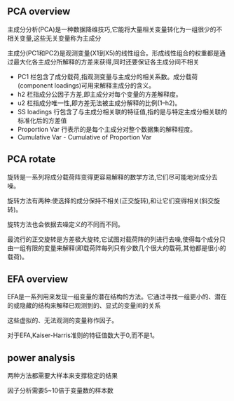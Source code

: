 ## PCA overview
主成分分析(PCA)是一种数据降维技巧,它能将大量相关变量转化为一组很少的不相关变量,这些无关变量称为主成分

主成分(PC1和PC2)是观测变量(X1到X5)的线性组合。形成线性组合的权重都是通过最大化各主成分所解释的方差来获得,同时还要保证各主成分间不相关

* PC1 栏包含了成分载荷,指观测变量与主成分的相关系数。成分载荷(component loadings)可用来解释主成分的含义。
* h2 栏指成分公因子方差,即主成分对每个变量的方差解释度。
* u2 栏指成分唯一性,即方差无法被主成分解释的比例(1–h2)。
* SS loadings 行包含了与主成分相关联的特征值,指的是与特定主成分相关联的标准化后的方差值
* Proportion Var 行表示的是每个主成分对整个数据集的解释程度。
* Cumulative Var - Cumulative of Proportion Var

## PCA rotate
旋转是一系列将成分载荷阵变得更容易解释的数学方法,它们尽可能地对成分去噪。

旋转方法有两种:使选择的成分保持不相关(正交旋转),和让它们变得相关(斜交旋转)。

旋转方法也会依据去噪定义的不同而不同。

最流行的正交旋转是方差极大旋转,它试图对载荷阵的列进行去噪,使得每个成分只由一组有限的变量来解释(即载荷阵每列只有少数几个很大的载荷,其他都是很小的载荷)。

## EFA overview
EFA是一系列用来发现一组变量的潜在结构的方法。它通过寻找一组更小的、潜在的或隐藏的结构来解释已观测到的、显式的变量间的关系

这些虚拟的、无法观测的变量称作因子。

对于EFA,Kaiser-Harris准则的特征值数大于0,而不是1。

## power analysis
两种方法都需要大样本来支撑稳定的结果

因子分析需要5~10倍于变量数的样本数
